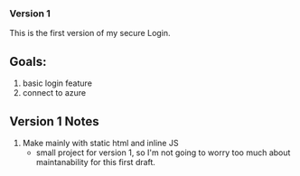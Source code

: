 ### Version 1
This is the first version of my secure Login.
## Goals:
1. basic login feature
2. connect to azure

## Version 1 Notes
1. Make mainly with static html and inline JS
   - small project for version 1, so I'm not going to worry too much about maintanability for this first draft.
  
